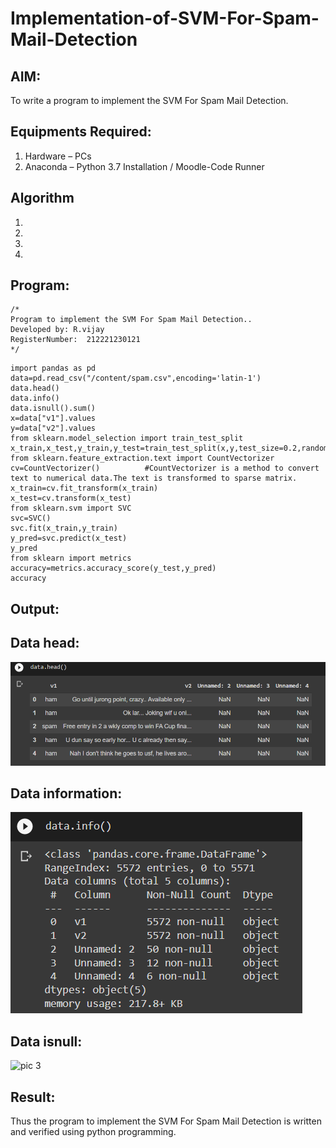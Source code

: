 # Implementation-of-SVM-For-Spam-Mail-Detection

## AIM:
To write a program to implement the SVM For Spam Mail Detection.

## Equipments Required:
1. Hardware – PCs
2. Anaconda – Python 3.7 Installation / Moodle-Code Runner

## Algorithm
1. 
2. 
3. 
4. 

## Program:
```
/*
Program to implement the SVM For Spam Mail Detection..
Developed by: R.vijay
RegisterNumber:  212221230121
*/
```
~~~
import pandas as pd
data=pd.read_csv("/content/spam.csv",encoding='latin-1')
data.head()
data.info()
data.isnull().sum()
x=data["v1"].values
y=data["v2"].values
from sklearn.model_selection import train_test_split
x_train,x_test,y_train,y_test=train_test_split(x,y,test_size=0.2,random_state=0)
from sklearn.feature_extraction.text import CountVectorizer
cv=CountVectorizer()          #CountVectorizer is a method to convert text to numerical data.The text is transformed to sparse matrix.
x_train=cv.fit_transform(x_train)
x_test=cv.transform(x_test)
from sklearn.svm import SVC
svc=SVC()
svc.fit(x_train,y_train)
y_pred=svc.predict(x_test)
y_pred
from sklearn import metrics
accuracy=metrics.accuracy_score(y_test,y_pred)
accuracy
~~~

## Output:
## Data head:
![pic 1](https://github.com/vijay21500269/Implementation-of-SVM-For-Spam-Mail-Detection/blob/main/Data%20head.png)
## Data information:
![pic 2](https://github.com/vijay21500269/Implementation-of-SVM-For-Spam-Mail-Detection/blob/main/data%20info.png)
## Data isnull:
![pic 3]()


## Result:
Thus the program to implement the SVM For Spam Mail Detection is written and verified using python programming.
